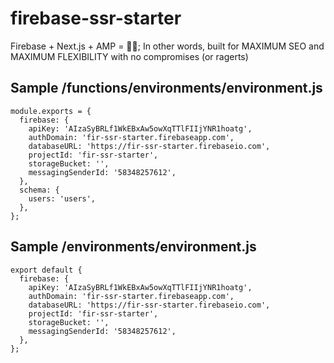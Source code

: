 # firebase-ssr-starter
Firebase + Next.js + AMP = 🐱‍👓; In other words, built for MAXIMUM SEO and MAXIMUM FLEXIBILITY with no compromises (or ragerts)

## Sample /functions/environments/environment.js

```
module.exports = {
  firebase: {
    apiKey: 'AIzaSyBRLf1WkEBxAw5owXqTTlFIIjYNR1hoatg',
    authDomain: 'fir-ssr-starter.firebaseapp.com',
    databaseURL: 'https://fir-ssr-starter.firebaseio.com',
    projectId: 'fir-ssr-starter',
    storageBucket: '',
    messagingSenderId: '58348257612',
  },
  schema: {
    users: 'users',
  },
};
```

## Sample /environments/environment.js

```
export default {
  firebase: {
    apiKey: 'AIzaSyBRLf1WkEBxAw5owXqTTlFIIjYNR1hoatg',
    authDomain: 'fir-ssr-starter.firebaseapp.com',
    databaseURL: 'https://fir-ssr-starter.firebaseio.com',
    projectId: 'fir-ssr-starter',
    storageBucket: '',
    messagingSenderId: '58348257612',
  },
};
```
